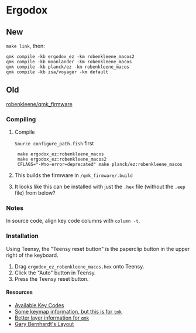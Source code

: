 # Ergodox

## New

`make link`, then:

    qmk compile -kb ergodox_ez -km robenkleene_macos2
    qmk compile -kb moonlander -km robenkleene_macos
    qmk compile -kb planck/ez -km robenkleene_macos
    qmk compile -kb zsa/voyager -km default

## Old

[robenkleene/qmk_firmware](https://github.com/robenkleene/qmk_firmware)

### Compiling

1. Compile

    `Source configure_path.fish` first

        make ergodox_ez:robenkleene_macos
        make ergodox_ez:robenkleene_macos2
        CFLAGS="-Wno-error=deprecated" make planck/ez:robenkleene_macos

2. This builds the firmware in `/qmk_firmware/.build`
3. It looks like this can be installed with just the `.hex` file (without the `.eep` file) from below?

### Notes

In source code, align key code columns with `column -t`.

### Installation

Using Teensy, the "Teensy reset button" is the paperclip button in the upper right of the keyboard.

1. Drag `ergodox_ez_robenkleene_macos.hex` onto Teensy.
2. Click the "Auto" button in Teensy.
3. Press the Teensy reset button.

#### Resources

* [Available Key Codes](https://github.com/jackhumbert/qmk_firmware/blob/master/doc/keycode.txt)
* [Some keymap information, but this is for `tmk`](https://github.com/tmk/tmk_core/blob/master/doc/keymap.md#31-momentary-switching)
* [Better layer information for `qmk`](http://qmk.fm/keyboards/hhkb/#switching-and-toggling-layers)
* [Gary Bernhardt's Layout](https://www.massdrop.com/configurator/ergodox?referer=FM779F&hash=7228f293c544f8457acada6e52aaa30d)
